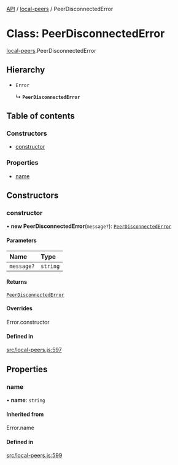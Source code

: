 [API](../README.md) / [local-peers](../modules/local_peers.md) / PeerDisconnectedError

# Class: PeerDisconnectedError

[local-peers](../modules/local_peers.md).PeerDisconnectedError

## Hierarchy

- `Error`

  ↳ **`PeerDisconnectedError`**

## Table of contents

### Constructors

- [constructor](local_peers.PeerDisconnectedError.md#constructor)

### Properties

- [name](local_peers.PeerDisconnectedError.md#name)

## Constructors

### constructor

• **new PeerDisconnectedError**(`message?`): [`PeerDisconnectedError`](local_peers.PeerDisconnectedError.md)

#### Parameters

| Name | Type |
| :------ | :------ |
| `message?` | `string` |

#### Returns

[`PeerDisconnectedError`](local_peers.PeerDisconnectedError.md)

#### Overrides

Error.constructor

#### Defined in

[src/local-peers.js:597](https://github.com/digidem/mapeo-core-next/blob/53dc843a45bb963f7a880f5f7973107d5b1fb99c/src/local-peers.js#L597)

## Properties

### name

• **name**: `string`

#### Inherited from

Error.name

#### Defined in

[src/local-peers.js:599](https://github.com/digidem/mapeo-core-next/blob/53dc843a45bb963f7a880f5f7973107d5b1fb99c/src/local-peers.js#L599)
